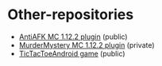 # Other-repositories
* <a href="https://github.com/MrDzik/AntiAFK">AntiAFK MC 1.12.2 plugin</a> (public)
* <a href="https://github.com/MrDzik/MurderMystery">MurderMystery MC 1.12.2 plugin</a> (private)
* <a href="https://github.com/Agil-Dev/TicTacToeAndroid"> TicTacToeAndroid game</a> (public)
